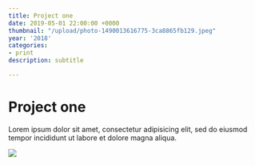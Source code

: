```yaml
---
title: Project one
date: 2019-05-01 22:00:00 +0000
thumbnail: "/upload/photo-1490013616775-3ca8865fb129.jpeg"
year: '2018'
categories:
- print
description: subtitle

---
```

# Project one

Lorem ipsum dolor sit amet, consectetur adipisicing elit, sed do eiusmod tempor incididunt ut labore et dolore magna aliqua.

![](/upload/photo-1490013616775-3ca8865fb129.jpeg)